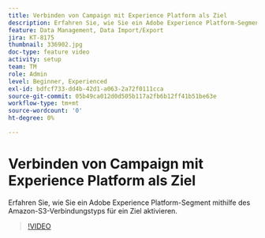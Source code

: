 ```yaml
---
title: Verbinden von Campaign mit Experience Platform als Ziel
description: Erfahren Sie, wie Sie ein Adobe Experience Platform-Segment mithilfe des Amazon-S3-Verbindungstyps für ein Ziel aktivieren.
feature: Data Management, Data Import/Export
jira: KT-8175
thumbnail: 336902.jpg
doc-type: feature video
activity: setup
team: TM
role: Admin
level: Beginner, Experienced
exl-id: bdfcf733-dd4b-42d1-a063-2a72f0111cca
source-git-commit: 05b49ca012d0d505b117a2fb6b12ff41b51be63e
workflow-type: tm+mt
source-wordcount: '0'
ht-degree: 0%

---
```


# Verbinden von Campaign mit Experience Platform als Ziel

Erfahren Sie, wie Sie ein Adobe Experience Platform-Segment mithilfe des Amazon-S3-Verbindungstyps für ein Ziel aktivieren.

>[!VIDEO](https://video.tv.adobe.com/v/336902?quality=12&learn=on)

